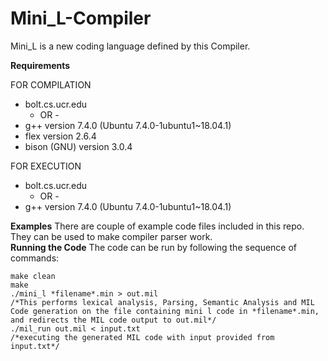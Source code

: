 # Mini_L-Compiler
Mini_L is a new coding language defined by this Compiler.

**Requirements**

FOR COMPILATION 
- bolt.cs.ucr.edu
    - OR -
- g++ version 7.4.0 (Ubuntu 7.4.0-1ubuntu1~18.04.1)
- flex version 2.6.4
- bison (GNU) version 3.0.4

FOR EXECUTION   
- bolt.cs.ucr.edu
    - OR -
- g++ version 7.4.0 (Ubuntu 7.4.0-1ubuntu1~18.04.1)

**Examples**
There are couple of example code files included in this repo. They can be used to make compiler parser work.  
**Running the Code**
The code can be run by following the sequence of commands:

    make clean
    make
    ./mini_l *filename*.min > out.mil   
    /*This performs lexical analysis, Parsing, Semantic Analysis and MIL Code generation on the file containing mini l code in *filename*.min, and redirects the MIL code output to out.mil*/
    ./mil_run out.mil < input.txt
    /*executing the generated MIL code with input provided from input.txt*/


